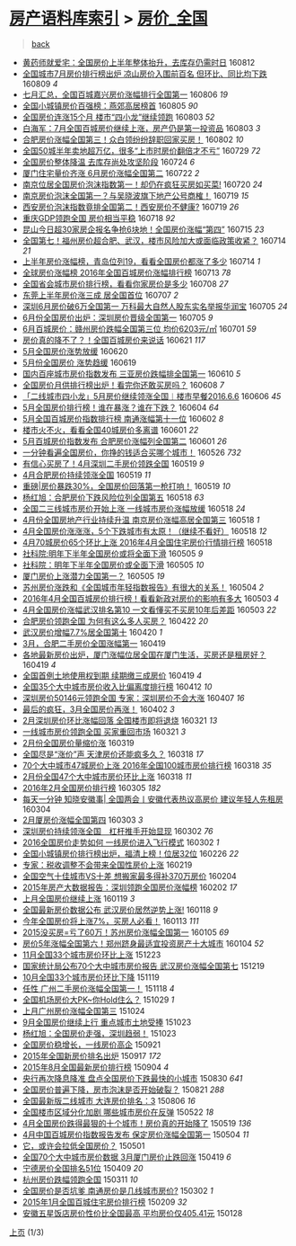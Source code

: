 [房产语料库索引](../../README.md)  > [房价_全国](房价_全国.md)
====
> [back](../README.md)

- [黄药师就爱宅：全国房价上半年整体抬升，去库存仍需时日](http://jkwz.applinzi.com/ittc/6865570877852353541.html#%E9%BB%84%E8%8D%AF%E5%B8%88%E5%B0%B1%E7%88%B1%E5%AE%85%EF%BC%9A%E5%85%A8%E5%9B%BD%E6%88%BF%E4%BB%B7%E4%B8%8A%E5%8D%8A%E5%B9%B4%E6%95%B4%E4%BD%93%E6%8A%AC%E5%8D%87%EF%BC%8C%E5%8E%BB%E5%BA%93%E5%AD%98%E4%BB%8D%E9%9C%80%E6%97%B6%E6%97%A5) 160812  
- [全国城市7月房价排行榜出炉 凉山房价入围前百名 但环比、同比均下跌](http://jkwz.applinzi.com/ittc/6864347708965520388.html#%E5%85%A8%E5%9B%BD%E5%9F%8E%E5%B8%827%E6%9C%88%E6%88%BF%E4%BB%B7%E6%8E%92%E8%A1%8C%E6%A6%9C%E5%87%BA%E7%82%89+%E5%87%89%E5%B1%B1%E6%88%BF%E4%BB%B7%E5%85%A5%E5%9B%B4%E5%89%8D%E7%99%BE%E5%90%8D+%E4%BD%86%E7%8E%AF%E6%AF%94%E3%80%81%E5%90%8C%E6%AF%94%E5%9D%87%E4%B8%8B%E8%B7%8C) 160809 *4* 
- [七月汇总，全国百城嘉兴房价涨幅排行全国第一](http://jkwz.applinzi.com/ittc/6863261573417796612.html#%E4%B8%83%E6%9C%88%E6%B1%87%E6%80%BB%EF%BC%8C%E5%85%A8%E5%9B%BD%E7%99%BE%E5%9F%8E%E5%98%89%E5%85%B4%E6%88%BF%E4%BB%B7%E6%B6%A8%E5%B9%85%E6%8E%92%E8%A1%8C%E5%85%A8%E5%9B%BD%E7%AC%AC%E4%B8%80) 160806 *19* 
- [全国小城镇房价百强榜：燕郊高居榜首](http://jkwz.applinzi.com/ittc/6862990908995404805.html#%E5%85%A8%E5%9B%BD%E5%B0%8F%E5%9F%8E%E9%95%87%E6%88%BF%E4%BB%B7%E7%99%BE%E5%BC%BA%E6%A6%9C%EF%BC%9A%E7%87%95%E9%83%8A%E9%AB%98%E5%B1%85%E6%A6%9C%E9%A6%96) 160805 *90* 
- [全国房价连涨15个月 楼市“四小龙”继续领跑](http://jkwz.applinzi.com/ittc/6862142907720664069.html#%E5%85%A8%E5%9B%BD%E6%88%BF%E4%BB%B7%E8%BF%9E%E6%B6%A815%E4%B8%AA%E6%9C%88+%E6%A5%BC%E5%B8%82%E2%80%9C%E5%9B%9B%E5%B0%8F%E9%BE%99%E2%80%9D%E7%BB%A7%E7%BB%AD%E9%A2%86%E8%B7%91) 160803 *52* 
- [白海军：7月全国百城房价继续上涨，房产仍是第一投资品](http://jkwz.applinzi.com/ittc/6861852906478896133.html#%E7%99%BD%E6%B5%B7%E5%86%9B%EF%BC%9A7%E6%9C%88%E5%85%A8%E5%9B%BD%E7%99%BE%E5%9F%8E%E6%88%BF%E4%BB%B7%E7%BB%A7%E7%BB%AD%E4%B8%8A%E6%B6%A8%EF%BC%8C%E6%88%BF%E4%BA%A7%E4%BB%8D%E6%98%AF%E7%AC%AC%E4%B8%80%E6%8A%95%E8%B5%84%E5%93%81) 160803 *3* 
- [合肥房价涨幅全国第三！众白领纷纷辞职回家买房！](http://jkwz.applinzi.com/ittc/6861699178098590724.html#%E5%90%88%E8%82%A5%E6%88%BF%E4%BB%B7%E6%B6%A8%E5%B9%85%E5%85%A8%E5%9B%BD%E7%AC%AC%E4%B8%89%EF%BC%81%E4%BC%97%E7%99%BD%E9%A2%86%E7%BA%B7%E7%BA%B7%E8%BE%9E%E8%81%8C%E5%9B%9E%E5%AE%B6%E4%B9%B0%E6%88%BF%EF%BC%81) 160802 *10* 
- [全国50城半年卖地超万亿，很多“上市时房价翻倍才不亏”](http://jkwz.applinzi.com/ittc/6860336733899719684.html#%E5%85%A8%E5%9B%BD50%E5%9F%8E%E5%8D%8A%E5%B9%B4%E5%8D%96%E5%9C%B0%E8%B6%85%E4%B8%87%E4%BA%BF%EF%BC%8C%E5%BE%88%E5%A4%9A%E2%80%9C%E4%B8%8A%E5%B8%82%E6%97%B6%E6%88%BF%E4%BB%B7%E7%BF%BB%E5%80%8D%E6%89%8D%E4%B8%8D%E4%BA%8F%E2%80%9D) 160729 *72* 
- [全国房价整体降温 去库存尚处攻坚阶段](http://jkwz.applinzi.com/ittc/6858361002491642885.html#%E5%85%A8%E5%9B%BD%E6%88%BF%E4%BB%B7%E6%95%B4%E4%BD%93%E9%99%8D%E6%B8%A9+%E5%8E%BB%E5%BA%93%E5%AD%98%E5%B0%9A%E5%A4%84%E6%94%BB%E5%9D%9A%E9%98%B6%E6%AE%B5) 160724 *6* 
- [厦门住宅量价齐涨 6月房价涨幅全国第二](http://jkwz.applinzi.com/ittc/6857685021619651588.html#%E5%8E%A6%E9%97%A8%E4%BD%8F%E5%AE%85%E9%87%8F%E4%BB%B7%E9%BD%90%E6%B6%A8+6%E6%9C%88%E6%88%BF%E4%BB%B7%E6%B6%A8%E5%B9%85%E5%85%A8%E5%9B%BD%E7%AC%AC%E4%BA%8C) 160722 *2* 
- [南京位居全国房价泡沫指数第一！却仍在疯狂买房如买菜!](http://jkwz.applinzi.com/ittc/6856851358074012677.html#%E5%8D%97%E4%BA%AC%E4%BD%8D%E5%B1%85%E5%85%A8%E5%9B%BD%E6%88%BF%E4%BB%B7%E6%B3%A1%E6%B2%AB%E6%8C%87%E6%95%B0%E7%AC%AC%E4%B8%80%EF%BC%81%E5%8D%B4%E4%BB%8D%E5%9C%A8%E7%96%AF%E7%8B%82%E4%B9%B0%E6%88%BF%E5%A6%82%E4%B9%B0%E8%8F%9C%21) 160720 *24* 
- [南京房价泡沫全国第一？与吴晓波旗下地产公号商榷！](http://jkwz.applinzi.com/ittc/6856707554482324485.html#%E5%8D%97%E4%BA%AC%E6%88%BF%E4%BB%B7%E6%B3%A1%E6%B2%AB%E5%85%A8%E5%9B%BD%E7%AC%AC%E4%B8%80%EF%BC%9F%E4%B8%8E%E5%90%B4%E6%99%93%E6%B3%A2%E6%97%97%E4%B8%8B%E5%9C%B0%E4%BA%A7%E5%85%AC%E5%8F%B7%E5%95%86%E6%A6%B7%EF%BC%81) 160719 *15* 
- [西安房价泡沫指数竟排全国第二！西安房价不健康?](http://jkwz.applinzi.com/ittc/6856636135979353093.html#%E8%A5%BF%E5%AE%89%E6%88%BF%E4%BB%B7%E6%B3%A1%E6%B2%AB%E6%8C%87%E6%95%B0%E7%AB%9F%E6%8E%92%E5%85%A8%E5%9B%BD%E7%AC%AC%E4%BA%8C%EF%BC%81%E8%A5%BF%E5%AE%89%E6%88%BF%E4%BB%B7%E4%B8%8D%E5%81%A5%E5%BA%B7%3F) 160719 *26* 
- [重庆GDP领跑全国 房价相当平稳](http://jkwz.applinzi.com/ittc/6856125175539696644.html#%E9%87%8D%E5%BA%86GDP%E9%A2%86%E8%B7%91%E5%85%A8%E5%9B%BD+%E6%88%BF%E4%BB%B7%E7%9B%B8%E5%BD%93%E5%B9%B3%E7%A8%B3) 160718 *92* 
- [昆山今日超30家房企报名争抢6块地！全国房价涨幅“第四”](http://jkwz.applinzi.com/ittc/6855015681787167749.html#%E6%98%86%E5%B1%B1%E4%BB%8A%E6%97%A5%E8%B6%8530%E5%AE%B6%E6%88%BF%E4%BC%81%E6%8A%A5%E5%90%8D%E4%BA%89%E6%8A%A26%E5%9D%97%E5%9C%B0%EF%BC%81%E5%85%A8%E5%9B%BD%E6%88%BF%E4%BB%B7%E6%B6%A8%E5%B9%85%E2%80%9C%E7%AC%AC%E5%9B%9B%E2%80%9D) 160715 *23* 
- [全国第七！福州房价超合肥、武汉，楼市风险加大或面临政策收紧？](http://jkwz.applinzi.com/ittc/6854796263995999237.html#%E5%85%A8%E5%9B%BD%E7%AC%AC%E4%B8%83%EF%BC%81%E7%A6%8F%E5%B7%9E%E6%88%BF%E4%BB%B7%E8%B6%85%E5%90%88%E8%82%A5%E3%80%81%E6%AD%A6%E6%B1%89%EF%BC%8C%E6%A5%BC%E5%B8%82%E9%A3%8E%E9%99%A9%E5%8A%A0%E5%A4%A7%E6%88%96%E9%9D%A2%E4%B8%B4%E6%94%BF%E7%AD%96%E6%94%B6%E7%B4%A7%EF%BC%9F) 160714 *21* 
- [上半年房价涨幅榜，青岛位列19，看看全国房价都涨了多少](http://jkwz.applinzi.com/ittc/6854764869211128836.html#%E4%B8%8A%E5%8D%8A%E5%B9%B4%E6%88%BF%E4%BB%B7%E6%B6%A8%E5%B9%85%E6%A6%9C%EF%BC%8C%E9%9D%92%E5%B2%9B%E4%BD%8D%E5%88%9719%EF%BC%8C%E7%9C%8B%E7%9C%8B%E5%85%A8%E5%9B%BD%E6%88%BF%E4%BB%B7%E9%83%BD%E6%B6%A8%E4%BA%86%E5%A4%9A%E5%B0%91) 160714 *1* 
- [全球房价涨幅榜 2016年全国百城房价涨幅排行榜](http://jkwz.applinzi.com/ittc/6854387037716874244.html#%E5%85%A8%E7%90%83%E6%88%BF%E4%BB%B7%E6%B6%A8%E5%B9%85%E6%A6%9C+2016%E5%B9%B4%E5%85%A8%E5%9B%BD%E7%99%BE%E5%9F%8E%E6%88%BF%E4%BB%B7%E6%B6%A8%E5%B9%85%E6%8E%92%E8%A1%8C%E6%A6%9C) 160713 *78* 
- [全国省会城市房价排行榜，看看你家房价是多少](http://jkwz.applinzi.com/ittc/6852538281014854661.html#%E5%85%A8%E5%9B%BD%E7%9C%81%E4%BC%9A%E5%9F%8E%E5%B8%82%E6%88%BF%E4%BB%B7%E6%8E%92%E8%A1%8C%E6%A6%9C%EF%BC%8C%E7%9C%8B%E7%9C%8B%E4%BD%A0%E5%AE%B6%E6%88%BF%E4%BB%B7%E6%98%AF%E5%A4%9A%E5%B0%91) 160708 *27* 
- [东莞上半年房价涨三成 居全国首位](http://jkwz.applinzi.com/ittc/6852061231762113541.html#%E4%B8%9C%E8%8E%9E%E4%B8%8A%E5%8D%8A%E5%B9%B4%E6%88%BF%E4%BB%B7%E6%B6%A8%E4%B8%89%E6%88%90+%E5%B1%85%E5%85%A8%E5%9B%BD%E9%A6%96%E4%BD%8D) 160707 *2* 
- [深圳6月房价破6万全国第一 万科最大自然人股东实名举报华润宝](http://jkwz.applinzi.com/ittc/6851424226971747333.html#%E6%B7%B1%E5%9C%B36%E6%9C%88%E6%88%BF%E4%BB%B7%E7%A0%B46%E4%B8%87%E5%85%A8%E5%9B%BD%E7%AC%AC%E4%B8%80+%E4%B8%87%E7%A7%91%E6%9C%80%E5%A4%A7%E8%87%AA%E7%84%B6%E4%BA%BA%E8%82%A1%E4%B8%9C%E5%AE%9E%E5%90%8D%E4%B8%BE%E6%8A%A5%E5%8D%8E%E6%B6%A6%E5%AE%9D) 160705 *24* 
- [6月份全国房价出炉：深圳房价晋级全国第一](http://jkwz.applinzi.com/ittc/6851326954992829445.html#6%E6%9C%88%E4%BB%BD%E5%85%A8%E5%9B%BD%E6%88%BF%E4%BB%B7%E5%87%BA%E7%82%89%EF%BC%9A%E6%B7%B1%E5%9C%B3%E6%88%BF%E4%BB%B7%E6%99%8B%E7%BA%A7%E5%85%A8%E5%9B%BD%E7%AC%AC%E4%B8%80) 160705 *9* 
- [6月百城房价：赣州房价跌幅全国第三位 均价6203元/㎡](http://jkwz.applinzi.com/ittc/6849825793634731012.html#6%E6%9C%88%E7%99%BE%E5%9F%8E%E6%88%BF%E4%BB%B7%EF%BC%9A%E8%B5%A3%E5%B7%9E%E6%88%BF%E4%BB%B7%E8%B7%8C%E5%B9%85%E5%85%A8%E5%9B%BD%E7%AC%AC%E4%B8%89%E4%BD%8D+%E5%9D%87%E4%BB%B76203%E5%85%83%2F%E3%8E%A1) 160701 *59* 
- [房价真的降不了？！全国百城房价来说话](http://jkwz.applinzi.com/ittc/6846222682408092677.html#%E6%88%BF%E4%BB%B7%E7%9C%9F%E7%9A%84%E9%99%8D%E4%B8%8D%E4%BA%86%EF%BC%9F%EF%BC%81%E5%85%A8%E5%9B%BD%E7%99%BE%E5%9F%8E%E6%88%BF%E4%BB%B7%E6%9D%A5%E8%AF%B4%E8%AF%9D) 160621 *117* 
- [5月全国房价涨势放缓](http://jkwz.applinzi.com/ittc/6845658283939202053.html#5%E6%9C%88%E5%85%A8%E5%9B%BD%E6%88%BF%E4%BB%B7%E6%B6%A8%E5%8A%BF%E6%94%BE%E7%BC%93) 160620  
- [5月份全国房价 涨势趋缓](http://jkwz.applinzi.com/ittc/6845240074035528708.html#5%E6%9C%88%E4%BB%BD%E5%85%A8%E5%9B%BD%E6%88%BF%E4%BB%B7+%E6%B6%A8%E5%8A%BF%E8%B6%8B%E7%BC%93) 160619  
- [国内百座城市房价指数发布 三亚房价跌幅排全国第一](http://jkwz.applinzi.com/ittc/6842040200418821125.html#%E5%9B%BD%E5%86%85%E7%99%BE%E5%BA%A7%E5%9F%8E%E5%B8%82%E6%88%BF%E4%BB%B7%E6%8C%87%E6%95%B0%E5%8F%91%E5%B8%83+%E4%B8%89%E4%BA%9A%E6%88%BF%E4%BB%B7%E8%B7%8C%E5%B9%85%E6%8E%92%E5%85%A8%E5%9B%BD%E7%AC%AC%E4%B8%80) 160610 *5* 
- [全国房价月供排行榜出炉！看完你还敢买房吗？](http://jkwz.applinzi.com/ittc/6841427207351960580.html#%E5%85%A8%E5%9B%BD%E6%88%BF%E4%BB%B7%E6%9C%88%E4%BE%9B%E6%8E%92%E8%A1%8C%E6%A6%9C%E5%87%BA%E7%82%89%EF%BC%81%E7%9C%8B%E5%AE%8C%E4%BD%A0%E8%BF%98%E6%95%A2%E4%B9%B0%E6%88%BF%E5%90%97%EF%BC%9F) 160608 *7* 
- [「二线城市四小龙」5月房价继续领涨全国︱楼市早餐2016.6.6](http://jkwz.applinzi.com/ittc/6840489290601350149.html#%E3%80%8C%E4%BA%8C%E7%BA%BF%E5%9F%8E%E5%B8%82%E5%9B%9B%E5%B0%8F%E9%BE%99%E3%80%8D5%E6%9C%88%E6%88%BF%E4%BB%B7%E7%BB%A7%E7%BB%AD%E9%A2%86%E6%B6%A8%E5%85%A8%E5%9B%BD%EF%B8%B1%E6%A5%BC%E5%B8%82%E6%97%A9%E9%A4%902016.6.6) 160606 *45* 
- [5月全国房价排行榜！谁在暴涨？谁在下跌？](http://jkwz.applinzi.com/ittc/6839932348208251909.html#5%E6%9C%88%E5%85%A8%E5%9B%BD%E6%88%BF%E4%BB%B7%E6%8E%92%E8%A1%8C%E6%A6%9C%EF%BC%81%E8%B0%81%E5%9C%A8%E6%9A%B4%E6%B6%A8%EF%BC%9F%E8%B0%81%E5%9C%A8%E4%B8%8B%E8%B7%8C%EF%BC%9F) 160604 *64* 
- [5月全国百城房价指数排行榜 南通涨幅第十一位](http://jkwz.applinzi.com/ittc/6839051579357135876.html#5%E6%9C%88%E5%85%A8%E5%9B%BD%E7%99%BE%E5%9F%8E%E6%88%BF%E4%BB%B7%E6%8C%87%E6%95%B0%E6%8E%92%E8%A1%8C%E6%A6%9C+%E5%8D%97%E9%80%9A%E6%B6%A8%E5%B9%85%E7%AC%AC%E5%8D%81%E4%B8%80%E4%BD%8D) 160602 *8* 
- [楼市火不火，看看全国40城房价多离谱](http://jkwz.applinzi.com/ittc/6838822214916637701.html#%E6%A5%BC%E5%B8%82%E7%81%AB%E4%B8%8D%E7%81%AB%EF%BC%8C%E7%9C%8B%E7%9C%8B%E5%85%A8%E5%9B%BD40%E5%9F%8E%E6%88%BF%E4%BB%B7%E5%A4%9A%E7%A6%BB%E8%B0%B1) 160601 *22* 
- [5月百城房价指数发布 合肥房价涨幅列全国第二](http://jkwz.applinzi.com/ittc/6838685217652737028.html#5%E6%9C%88%E7%99%BE%E5%9F%8E%E6%88%BF%E4%BB%B7%E6%8C%87%E6%95%B0%E5%8F%91%E5%B8%83+%E5%90%88%E8%82%A5%E6%88%BF%E4%BB%B7%E6%B6%A8%E5%B9%85%E5%88%97%E5%85%A8%E5%9B%BD%E7%AC%AC%E4%BA%8C) 160601 *26* 
- [一分钟看遍全国房价，你挣的钱适合买哪个城市！](http://jkwz.applinzi.com/ittc/6836444505947243524.html#%E4%B8%80%E5%88%86%E9%92%9F%E7%9C%8B%E9%81%8D%E5%85%A8%E5%9B%BD%E6%88%BF%E4%BB%B7%EF%BC%8C%E4%BD%A0%E6%8C%A3%E7%9A%84%E9%92%B1%E9%80%82%E5%90%88%E4%B9%B0%E5%93%AA%E4%B8%AA%E5%9F%8E%E5%B8%82%EF%BC%81) 160526 *732* 
- [有信心买房了！4月深圳二手房价领跌全国](http://jkwz.applinzi.com/ittc/6833933168855745541.html#%E6%9C%89%E4%BF%A1%E5%BF%83%E4%B9%B0%E6%88%BF%E4%BA%86%EF%BC%814%E6%9C%88%E6%B7%B1%E5%9C%B3%E4%BA%8C%E6%89%8B%E6%88%BF%E4%BB%B7%E9%A2%86%E8%B7%8C%E5%85%A8%E5%9B%BD) 160519 *9* 
- [4月合肥房价持续领涨全国](http://jkwz.applinzi.com/ittc/6833883456878412804.html#4%E6%9C%88%E5%90%88%E8%82%A5%E6%88%BF%E4%BB%B7%E6%8C%81%E7%BB%AD%E9%A2%86%E6%B6%A8%E5%85%A8%E5%9B%BD) 160519 *11* 
- [重磅|房价暴跌30%，全国房价回落第一枪打响！](http://jkwz.applinzi.com/ittc/6833859002605503492.html#%E9%87%8D%E7%A3%85%7C%E6%88%BF%E4%BB%B7%E6%9A%B4%E8%B7%8C30%25%EF%BC%8C%E5%85%A8%E5%9B%BD%E6%88%BF%E4%BB%B7%E5%9B%9E%E8%90%BD%E7%AC%AC%E4%B8%80%E6%9E%AA%E6%89%93%E5%93%8D%EF%BC%81) 160519 *10* 
- [杨红旭：合肥房价下跌风险位列全国第五](http://jkwz.applinzi.com/ittc/6833641517956465668.html#%E6%9D%A8%E7%BA%A2%E6%97%AD%EF%BC%9A%E5%90%88%E8%82%A5%E6%88%BF%E4%BB%B7%E4%B8%8B%E8%B7%8C%E9%A3%8E%E9%99%A9%E4%BD%8D%E5%88%97%E5%85%A8%E5%9B%BD%E7%AC%AC%E4%BA%94) 160518 *63* 
- [全国二三线城市房价开始上涨 一线城市房价涨幅放缓](http://jkwz.applinzi.com/ittc/6833576950039577605.html#%E5%85%A8%E5%9B%BD%E4%BA%8C%E4%B8%89%E7%BA%BF%E5%9F%8E%E5%B8%82%E6%88%BF%E4%BB%B7%E5%BC%80%E5%A7%8B%E4%B8%8A%E6%B6%A8+%E4%B8%80%E7%BA%BF%E5%9F%8E%E5%B8%82%E6%88%BF%E4%BB%B7%E6%B6%A8%E5%B9%85%E6%94%BE%E7%BC%93) 160518 *24* 
- [4月份全国房地产行业持续升温 南京房价涨幅高居全国第三](http://jkwz.applinzi.com/ittc/6833560553314059268.html#4%E6%9C%88%E4%BB%BD%E5%85%A8%E5%9B%BD%E6%88%BF%E5%9C%B0%E4%BA%A7%E8%A1%8C%E4%B8%9A%E6%8C%81%E7%BB%AD%E5%8D%87%E6%B8%A9+%E5%8D%97%E4%BA%AC%E6%88%BF%E4%BB%B7%E6%B6%A8%E5%B9%85%E9%AB%98%E5%B1%85%E5%85%A8%E5%9B%BD%E7%AC%AC%E4%B8%89) 160518 *1* 
- [4月全国房价涨涨涨，5个下跌城市有太原！（继续不看好）](http://jkwz.applinzi.com/ittc/6833525483702322181.html#4%E6%9C%88%E5%85%A8%E5%9B%BD%E6%88%BF%E4%BB%B7%E6%B6%A8%E6%B6%A8%E6%B6%A8%EF%BC%8C5%E4%B8%AA%E4%B8%8B%E8%B7%8C%E5%9F%8E%E5%B8%82%E6%9C%89%E5%A4%AA%E5%8E%9F%EF%BC%81%EF%BC%88%E7%BB%A7%E7%BB%AD%E4%B8%8D%E7%9C%8B%E5%A5%BD%EF%BC%89) 160518 *12* 
- [4月70城房价65个环比上涨 2016年4月全国住宅房价行情排行榜](http://jkwz.applinzi.com/ittc/6833522709732262917.html#4%E6%9C%8870%E5%9F%8E%E6%88%BF%E4%BB%B765%E4%B8%AA%E7%8E%AF%E6%AF%94%E4%B8%8A%E6%B6%A8+2016%E5%B9%B44%E6%9C%88%E5%85%A8%E5%9B%BD%E4%BD%8F%E5%AE%85%E6%88%BF%E4%BB%B7%E8%A1%8C%E6%83%85%E6%8E%92%E8%A1%8C%E6%A6%9C) 160518  
- [社科院:明年下半年全国房价或将全面下滑](http://jkwz.applinzi.com/ittc/6828814543631156228.html#%E7%A4%BE%E7%A7%91%E9%99%A2%3A%E6%98%8E%E5%B9%B4%E4%B8%8B%E5%8D%8A%E5%B9%B4%E5%85%A8%E5%9B%BD%E6%88%BF%E4%BB%B7%E6%88%96%E5%B0%86%E5%85%A8%E9%9D%A2%E4%B8%8B%E6%BB%91) 160505 *9* 
- [社科院：明年下半年全国房价或全面下滑](http://jkwz.applinzi.com/ittc/6828788614586434565.html#%E7%A4%BE%E7%A7%91%E9%99%A2%EF%BC%9A%E6%98%8E%E5%B9%B4%E4%B8%8B%E5%8D%8A%E5%B9%B4%E5%85%A8%E5%9B%BD%E6%88%BF%E4%BB%B7%E6%88%96%E5%85%A8%E9%9D%A2%E4%B8%8B%E6%BB%91) 160505 *10* 
- [厦门房价上涨潜力全国第一？](http://jkwz.applinzi.com/ittc/6828784389164893189.html#%E5%8E%A6%E9%97%A8%E6%88%BF%E4%BB%B7%E4%B8%8A%E6%B6%A8%E6%BD%9C%E5%8A%9B%E5%85%A8%E5%9B%BD%E7%AC%AC%E4%B8%80%EF%BC%9F) 160505 *19* 
- [苏州房价涨跌和《全国城市年轻指数报告》有很大的关系！](http://jkwz.applinzi.com/ittc/6828420679728628740.html#%E8%8B%8F%E5%B7%9E%E6%88%BF%E4%BB%B7%E6%B6%A8%E8%B7%8C%E5%92%8C%E3%80%8A%E5%85%A8%E5%9B%BD%E5%9F%8E%E5%B8%82%E5%B9%B4%E8%BD%BB%E6%8C%87%E6%95%B0%E6%8A%A5%E5%91%8A%E3%80%8B%E6%9C%89%E5%BE%88%E5%A4%A7%E7%9A%84%E5%85%B3%E7%B3%BB%EF%BC%81) 160504 *2* 
- [2016年4月全国百城房价排行榜！看看新政对房价的影响有多大](http://jkwz.applinzi.com/ittc/6828118883336455173.html#2016%E5%B9%B44%E6%9C%88%E5%85%A8%E5%9B%BD%E7%99%BE%E5%9F%8E%E6%88%BF%E4%BB%B7%E6%8E%92%E8%A1%8C%E6%A6%9C%EF%BC%81%E7%9C%8B%E7%9C%8B%E6%96%B0%E6%94%BF%E5%AF%B9%E6%88%BF%E4%BB%B7%E7%9A%84%E5%BD%B1%E5%93%8D%E6%9C%89%E5%A4%9A%E5%A4%A7) 160503 *4* 
- [4月全国房价涨幅武汉排名第10 一文看懂买不买房10年后差距](http://jkwz.applinzi.com/ittc/6828073602557412356.html#4%E6%9C%88%E5%85%A8%E5%9B%BD%E6%88%BF%E4%BB%B7%E6%B6%A8%E5%B9%85%E6%AD%A6%E6%B1%89%E6%8E%92%E5%90%8D%E7%AC%AC10+%E4%B8%80%E6%96%87%E7%9C%8B%E6%87%82%E4%B9%B0%E4%B8%8D%E4%B9%B0%E6%88%BF10%E5%B9%B4%E5%90%8E%E5%B7%AE%E8%B7%9D) 160503 *22* 
- [合肥房价领跑全国 为何有这么多人买房？](http://jkwz.applinzi.com/ittc/6823897157618631685.html#%E5%90%88%E8%82%A5%E6%88%BF%E4%BB%B7%E9%A2%86%E8%B7%91%E5%85%A8%E5%9B%BD+%E4%B8%BA%E4%BD%95%E6%9C%89%E8%BF%99%E4%B9%88%E5%A4%9A%E4%BA%BA%E4%B9%B0%E6%88%BF%EF%BC%9F) 160422 *20* 
- [武汉房价增幅7.7%居全国第十](http://jkwz.applinzi.com/ittc/6823000956572533764.html#%E6%AD%A6%E6%B1%89%E6%88%BF%E4%BB%B7%E5%A2%9E%E5%B9%857.7%25%E5%B1%85%E5%85%A8%E5%9B%BD%E7%AC%AC%E5%8D%81) 160420 *1* 
- [3月，合肥二手房价全国涨幅第一](http://jkwz.applinzi.com/ittc/6822816847099331588.html#3%E6%9C%88%EF%BC%8C%E5%90%88%E8%82%A5%E4%BA%8C%E6%89%8B%E6%88%BF%E4%BB%B7%E5%85%A8%E5%9B%BD%E6%B6%A8%E5%B9%85%E7%AC%AC%E4%B8%80) 160419  
- [各地最新房价出炉，厦门涨幅位居全国在厦门生活，买房还是租房好？](http://jkwz.applinzi.com/ittc/6822788096458228741.html#%E5%90%84%E5%9C%B0%E6%9C%80%E6%96%B0%E6%88%BF%E4%BB%B7%E5%87%BA%E7%82%89%EF%BC%8C%E5%8E%A6%E9%97%A8%E6%B6%A8%E5%B9%85%E4%BD%8D%E5%B1%85%E5%85%A8%E5%9B%BD%E5%9C%A8%E5%8E%A6%E9%97%A8%E7%94%9F%E6%B4%BB%EF%BC%8C%E4%B9%B0%E6%88%BF%E8%BF%98%E6%98%AF%E7%A7%9F%E6%88%BF%E5%A5%BD%EF%BC%9F) 160419 *4* 
- [全国首例土地使用权到期 续期缴三成房价](http://jkwz.applinzi.com/ittc/6822710698177987589.html#%E5%85%A8%E5%9B%BD%E9%A6%96%E4%BE%8B%E5%9C%9F%E5%9C%B0%E4%BD%BF%E7%94%A8%E6%9D%83%E5%88%B0%E6%9C%9F+%E7%BB%AD%E6%9C%9F%E7%BC%B4%E4%B8%89%E6%88%90%E6%88%BF%E4%BB%B7) 160419 *4* 
- [全国35个大中城市房价收入比偏离度排行榜](http://jkwz.applinzi.com/ittc/6820203309679772677.html#%E5%85%A8%E5%9B%BD35%E4%B8%AA%E5%A4%A7%E4%B8%AD%E5%9F%8E%E5%B8%82%E6%88%BF%E4%BB%B7%E6%94%B6%E5%85%A5%E6%AF%94%E5%81%8F%E7%A6%BB%E5%BA%A6%E6%8E%92%E8%A1%8C%E6%A6%9C) 160412 *10* 
- [深圳房价50146元领跑全国 专家：深圳房价不会大涨](http://jkwz.applinzi.com/ittc/6818351103049466884.html#%E6%B7%B1%E5%9C%B3%E6%88%BF%E4%BB%B750146%E5%85%83%E9%A2%86%E8%B7%91%E5%85%A8%E5%9B%BD+%E4%B8%93%E5%AE%B6%EF%BC%9A%E6%B7%B1%E5%9C%B3%E6%88%BF%E4%BB%B7%E4%B8%8D%E4%BC%9A%E5%A4%A7%E6%B6%A8) 160407 *16* 
- [最后的疯狂，3月全国房价再涨！](http://jkwz.applinzi.com/ittc/6816590194564137989.html#%E6%9C%80%E5%90%8E%E7%9A%84%E7%96%AF%E7%8B%82%EF%BC%8C3%E6%9C%88%E5%85%A8%E5%9B%BD%E6%88%BF%E4%BB%B7%E5%86%8D%E6%B6%A8%EF%BC%81) 160402 *3* 
- [2月深圳房价环比涨幅回落 全国楼市即将退烧](http://jkwz.applinzi.com/ittc/6812085850154206212.html#2%E6%9C%88%E6%B7%B1%E5%9C%B3%E6%88%BF%E4%BB%B7%E7%8E%AF%E6%AF%94%E6%B6%A8%E5%B9%85%E5%9B%9E%E8%90%BD+%E5%85%A8%E5%9B%BD%E6%A5%BC%E5%B8%82%E5%8D%B3%E5%B0%86%E9%80%80%E7%83%A7) 160321 *13* 
- [一线城市房价领跑全国 买家重回市场](http://jkwz.applinzi.com/ittc/6812052892596831236.html#%E4%B8%80%E7%BA%BF%E5%9F%8E%E5%B8%82%E6%88%BF%E4%BB%B7%E9%A2%86%E8%B7%91%E5%85%A8%E5%9B%BD+%E4%B9%B0%E5%AE%B6%E9%87%8D%E5%9B%9E%E5%B8%82%E5%9C%BA) 160321 *3* 
- [2月份全国房价量缩价涨](http://jkwz.applinzi.com/ittc/6811094027080303620.html#2%E6%9C%88%E4%BB%BD%E5%85%A8%E5%9B%BD%E6%88%BF%E4%BB%B7%E9%87%8F%E7%BC%A9%E4%BB%B7%E6%B6%A8) 160319  
- [全国尽是“涨价”声 天津房价还能疯多久？](http://jkwz.applinzi.com/ittc/6810977579989206021.html#%E5%85%A8%E5%9B%BD%E5%B0%BD%E6%98%AF%E2%80%9C%E6%B6%A8%E4%BB%B7%E2%80%9D%E5%A3%B0+%E5%A4%A9%E6%B4%A5%E6%88%BF%E4%BB%B7%E8%BF%98%E8%83%BD%E7%96%AF%E5%A4%9A%E4%B9%85%EF%BC%9F) 160318 *17* 
- [70个大中城市47城房价上涨 2016年全国100城市房价排行榜](http://jkwz.applinzi.com/ittc/6810895280769598469.html#70%E4%B8%AA%E5%A4%A7%E4%B8%AD%E5%9F%8E%E5%B8%8247%E5%9F%8E%E6%88%BF%E4%BB%B7%E4%B8%8A%E6%B6%A8+2016%E5%B9%B4%E5%85%A8%E5%9B%BD100%E5%9F%8E%E5%B8%82%E6%88%BF%E4%BB%B7%E6%8E%92%E8%A1%8C%E6%A6%9C) 160318 *35* 
- [2月份全国47个大中城市房价环比上涨](http://jkwz.applinzi.com/ittc/6810880570762462213.html#2%E6%9C%88%E4%BB%BD%E5%85%A8%E5%9B%BD47%E4%B8%AA%E5%A4%A7%E4%B8%AD%E5%9F%8E%E5%B8%82%E6%88%BF%E4%BB%B7%E7%8E%AF%E6%AF%94%E4%B8%8A%E6%B6%A8) 160318 *11* 
- [2016年2月全国房价排行榜](http://jkwz.applinzi.com/ittc/6806109759895766021.html#2016%E5%B9%B42%E6%9C%88%E5%85%A8%E5%9B%BD%E6%88%BF%E4%BB%B7%E6%8E%92%E8%A1%8C%E6%A6%9C) 160305 *182* 
- [每天一分钟 知晓安徽事| 全国两会丨安徽代表热议高房价 建议年轻人先租房](http://jkwz.applinzi.com/ittc/6805786636747015172.html#%E6%AF%8F%E5%A4%A9%E4%B8%80%E5%88%86%E9%92%9F+%E7%9F%A5%E6%99%93%E5%AE%89%E5%BE%BD%E4%BA%8B%7C+%E5%85%A8%E5%9B%BD%E4%B8%A4%E4%BC%9A%E4%B8%A8%E5%AE%89%E5%BE%BD%E4%BB%A3%E8%A1%A8%E7%83%AD%E8%AE%AE%E9%AB%98%E6%88%BF%E4%BB%B7+%E5%BB%BA%E8%AE%AE%E5%B9%B4%E8%BD%BB%E4%BA%BA%E5%85%88%E7%A7%9F%E6%88%BF) 160304  
- [2月厦房价涨幅全国第四](http://jkwz.applinzi.com/ittc/6805249633706050564.html#2%E6%9C%88%E5%8E%A6%E6%88%BF%E4%BB%B7%E6%B6%A8%E5%B9%85%E5%85%A8%E5%9B%BD%E7%AC%AC%E5%9B%9B) 160303 *3* 
- [深圳房价持续领涨全国　杠杆推手开始显现](http://jkwz.applinzi.com/ittc/6805042460581430277.html#%E6%B7%B1%E5%9C%B3%E6%88%BF%E4%BB%B7%E6%8C%81%E7%BB%AD%E9%A2%86%E6%B6%A8%E5%85%A8%E5%9B%BD%E3%80%80%E6%9D%A0%E6%9D%86%E6%8E%A8%E6%89%8B%E5%BC%80%E5%A7%8B%E6%98%BE%E7%8E%B0) 160302 *76* 
- [2016全国房价走势如何 一线房价进入飞行模式](http://jkwz.applinzi.com/ittc/6804948742507594756.html#2016%E5%85%A8%E5%9B%BD%E6%88%BF%E4%BB%B7%E8%B5%B0%E5%8A%BF%E5%A6%82%E4%BD%95+%E4%B8%80%E7%BA%BF%E6%88%BF%E4%BB%B7%E8%BF%9B%E5%85%A5%E9%A3%9E%E8%A1%8C%E6%A8%A1%E5%BC%8F) 160302 *1* 
- [全国小城镇房价排行榜出炉，福清上榜！位居32位](http://jkwz.applinzi.com/ittc/6803243359002952709.html#%E5%85%A8%E5%9B%BD%E5%B0%8F%E5%9F%8E%E9%95%87%E6%88%BF%E4%BB%B7%E6%8E%92%E8%A1%8C%E6%A6%9C%E5%87%BA%E7%82%89%EF%BC%8C%E7%A6%8F%E6%B8%85%E4%B8%8A%E6%A6%9C%EF%BC%81%E4%BD%8D%E5%B1%8532%E4%BD%8D) 160226 *22* 
- [专家：税收调整不会带来全国性房价上涨](http://jkwz.applinzi.com/ittc/6800604677318116356.html#%E4%B8%93%E5%AE%B6%EF%BC%9A%E7%A8%8E%E6%94%B6%E8%B0%83%E6%95%B4%E4%B8%8D%E4%BC%9A%E5%B8%A6%E6%9D%A5%E5%85%A8%E5%9B%BD%E6%80%A7%E6%88%BF%E4%BB%B7%E4%B8%8A%E6%B6%A8) 160219  
- [全国空气十佳城市VS十差 想搬家最多得补370万房价](http://jkwz.applinzi.com/ittc/6795054801016587268.html#%E5%85%A8%E5%9B%BD%E7%A9%BA%E6%B0%94%E5%8D%81%E4%BD%B3%E5%9F%8E%E5%B8%82VS%E5%8D%81%E5%B7%AE+%E6%83%B3%E6%90%AC%E5%AE%B6%E6%9C%80%E5%A4%9A%E5%BE%97%E8%A1%A5370%E4%B8%87%E6%88%BF%E4%BB%B7) 160204  
- [2015年房产大数据报告：深圳领跑全国房价涨幅榜](http://jkwz.applinzi.com/ittc/6794313193929311237.html#2015%E5%B9%B4%E6%88%BF%E4%BA%A7%E5%A4%A7%E6%95%B0%E6%8D%AE%E6%8A%A5%E5%91%8A%EF%BC%9A%E6%B7%B1%E5%9C%B3%E9%A2%86%E8%B7%91%E5%85%A8%E5%9B%BD%E6%88%BF%E4%BB%B7%E6%B6%A8%E5%B9%85%E6%A6%9C) 160202 *17* 
- [上月全国房价继续上涨](http://jkwz.applinzi.com/ittc/6788823811587834885.html#%E4%B8%8A%E6%9C%88%E5%85%A8%E5%9B%BD%E6%88%BF%E4%BB%B7%E7%BB%A7%E7%BB%AD%E4%B8%8A%E6%B6%A8) 160119 *3* 
- [全国最新房价数据公布 武汉房价居然逆势上涨!](http://jkwz.applinzi.com/ittc/6788753683877725189.html#%E5%85%A8%E5%9B%BD%E6%9C%80%E6%96%B0%E6%88%BF%E4%BB%B7%E6%95%B0%E6%8D%AE%E5%85%AC%E5%B8%83+%E6%AD%A6%E6%B1%89%E6%88%BF%E4%BB%B7%E5%B1%85%E7%84%B6%E9%80%86%E5%8A%BF%E4%B8%8A%E6%B6%A8%21) 160118 *9* 
- [今年全国房价将上涨7%，买房人必看！](http://jkwz.applinzi.com/ittc/6786730360935285765.html#%E4%BB%8A%E5%B9%B4%E5%85%A8%E5%9B%BD%E6%88%BF%E4%BB%B7%E5%B0%86%E4%B8%8A%E6%B6%A87%25%EF%BC%8C%E4%B9%B0%E6%88%BF%E4%BA%BA%E5%BF%85%E7%9C%8B%EF%BC%81) 160113 *111* 
- [2015没买房=亏了60万！苏州房价涨幅全国第一](http://jkwz.applinzi.com/ittc/6783835422069359621.html#2015%E6%B2%A1%E4%B9%B0%E6%88%BF%3D%E4%BA%8F%E4%BA%8660%E4%B8%87%EF%BC%81%E8%8B%8F%E5%B7%9E%E6%88%BF%E4%BB%B7%E6%B6%A8%E5%B9%85%E5%85%A8%E5%9B%BD%E7%AC%AC%E4%B8%80) 160105 *69* 
- [房价5年涨幅全国第六！郑州跻身最适宜投资房产十大城市](http://jkwz.applinzi.com/ittc/6783408810165273605.html#%E6%88%BF%E4%BB%B75%E5%B9%B4%E6%B6%A8%E5%B9%85%E5%85%A8%E5%9B%BD%E7%AC%AC%E5%85%AD%EF%BC%81%E9%83%91%E5%B7%9E%E8%B7%BB%E8%BA%AB%E6%9C%80%E9%80%82%E5%AE%9C%E6%8A%95%E8%B5%84%E6%88%BF%E4%BA%A7%E5%8D%81%E5%A4%A7%E5%9F%8E%E5%B8%82) 160104 *52* 
- [11月全国33个城市房价环比上涨](http://jkwz.applinzi.com/ittc/6779051819892474884.html#11%E6%9C%88%E5%85%A8%E5%9B%BD33%E4%B8%AA%E5%9F%8E%E5%B8%82%E6%88%BF%E4%BB%B7%E7%8E%AF%E6%AF%94%E4%B8%8A%E6%B6%A8) 151223  
- [国家统计局公布70个大中城市房价报告 武汉房价涨幅全国第七](http://jkwz.applinzi.com/ittc/6777412678897370116.html#%E5%9B%BD%E5%AE%B6%E7%BB%9F%E8%AE%A1%E5%B1%80%E5%85%AC%E5%B8%8370%E4%B8%AA%E5%A4%A7%E4%B8%AD%E5%9F%8E%E5%B8%82%E6%88%BF%E4%BB%B7%E6%8A%A5%E5%91%8A+%E6%AD%A6%E6%B1%89%E6%88%BF%E4%BB%B7%E6%B6%A8%E5%B9%85%E5%85%A8%E5%9B%BD%E7%AC%AC%E4%B8%83) 151219  
- [10月全国33个城市房价环比下降](http://jkwz.applinzi.com/ittc/6766412772787356677.html#10%E6%9C%88%E5%85%A8%E5%9B%BD33%E4%B8%AA%E5%9F%8E%E5%B8%82%E6%88%BF%E4%BB%B7%E7%8E%AF%E6%AF%94%E4%B8%8B%E9%99%8D) 151119  
- [任性 广州二手房价涨幅全国第一！](http://jkwz.applinzi.com/ittc/6766053729254245381.html#%E4%BB%BB%E6%80%A7+%E5%B9%BF%E5%B7%9E%E4%BA%8C%E6%89%8B%E6%88%BF%E4%BB%B7%E6%B6%A8%E5%B9%85%E5%85%A8%E5%9B%BD%E7%AC%AC%E4%B8%80%EF%BC%81) 151118 *4* 
- [全国机场房价大PK~你Hold住么？](http://jkwz.applinzi.com/ittc/6758593638752355333.html#%E5%85%A8%E5%9B%BD%E6%9C%BA%E5%9C%BA%E6%88%BF%E4%BB%B7%E5%A4%A7PK%7E%E4%BD%A0Hold%E4%BD%8F%E4%B9%88%EF%BC%9F) 151029 *1* 
- [上月广州房价涨幅全国第三](http://jkwz.applinzi.com/ittc/6756583224689525764.html#%E4%B8%8A%E6%9C%88%E5%B9%BF%E5%B7%9E%E6%88%BF%E4%BB%B7%E6%B6%A8%E5%B9%85%E5%85%A8%E5%9B%BD%E7%AC%AC%E4%B8%89) 151024  
- [9月全国房价继续上行 重点城市土地受捧](http://jkwz.applinzi.com/ittc/6756399000657052676.html#9%E6%9C%88%E5%85%A8%E5%9B%BD%E6%88%BF%E4%BB%B7%E7%BB%A7%E7%BB%AD%E4%B8%8A%E8%A1%8C+%E9%87%8D%E7%82%B9%E5%9F%8E%E5%B8%82%E5%9C%9F%E5%9C%B0%E5%8F%97%E6%8D%A7) 151023  
- [杨红旭：全国房价走强，深圳趋弱！](http://jkwz.applinzi.com/ittc/6756315038340596741.html#%E6%9D%A8%E7%BA%A2%E6%97%AD%EF%BC%9A%E5%85%A8%E5%9B%BD%E6%88%BF%E4%BB%B7%E8%B5%B0%E5%BC%BA%EF%BC%8C%E6%B7%B1%E5%9C%B3%E8%B6%8B%E5%BC%B1%EF%BC%81) 151023  
- [全国房价稳增长，一线房价高企](http://jkwz.applinzi.com/ittc/6744425482240033797.html#%E5%85%A8%E5%9B%BD%E6%88%BF%E4%BB%B7%E7%A8%B3%E5%A2%9E%E9%95%BF%EF%BC%8C%E4%B8%80%E7%BA%BF%E6%88%BF%E4%BB%B7%E9%AB%98%E4%BC%81) 150921  
- [2015年全国新房价排名出炉](http://jkwz.applinzi.com/ittc/6743056684751635461.html#2015%E5%B9%B4%E5%85%A8%E5%9B%BD%E6%96%B0%E6%88%BF%E4%BB%B7%E6%8E%92%E5%90%8D%E5%87%BA%E7%82%89) 150917 *172* 
- [2015年8月全国最新房价排行榜](http://jkwz.applinzi.com/ittc/6738279113456403461.html#2015%E5%B9%B48%E6%9C%88%E5%85%A8%E5%9B%BD%E6%9C%80%E6%96%B0%E6%88%BF%E4%BB%B7%E6%8E%92%E8%A1%8C%E6%A6%9C) 150904 *4* 
- [央行再次降息降准 盘点全国房价下跌最快的小城市](http://jkwz.applinzi.com/ittc/6736426698356163588.html#%E5%A4%AE%E8%A1%8C%E5%86%8D%E6%AC%A1%E9%99%8D%E6%81%AF%E9%99%8D%E5%87%86+%E7%9B%98%E7%82%B9%E5%85%A8%E5%9B%BD%E6%88%BF%E4%BB%B7%E4%B8%8B%E8%B7%8C%E6%9C%80%E5%BF%AB%E7%9A%84%E5%B0%8F%E5%9F%8E%E5%B8%82) 150830 *641* 
- [全国房价普遍下降，房市泡沫是否开始破裂？](http://jkwz.applinzi.com/ittc/547650615748052908.html#%E5%85%A8%E5%9B%BD%E6%88%BF%E4%BB%B7%E6%99%AE%E9%81%8D%E4%B8%8B%E9%99%8D%EF%BC%8C%E6%88%BF%E5%B8%82%E6%B3%A1%E6%B2%AB%E6%98%AF%E5%90%A6%E5%BC%80%E5%A7%8B%E7%A0%B4%E8%A3%82%EF%BC%9F) 150821 *288* 
- [全国最新版二线城市 大连房价排名：3](http://jkwz.applinzi.com/ittc/547650615574540275.html#%E5%85%A8%E5%9B%BD%E6%9C%80%E6%96%B0%E7%89%88%E4%BA%8C%E7%BA%BF%E5%9F%8E%E5%B8%82+%E5%A4%A7%E8%BF%9E%E6%88%BF%E4%BB%B7%E6%8E%92%E5%90%8D%EF%BC%9A3) 150806 *16* 
- [全国楼市区域分化加剧 哪些城市房价在反弹](http://jkwz.applinzi.com/ittc/547650611416865443.html#%E5%85%A8%E5%9B%BD%E6%A5%BC%E5%B8%82%E5%8C%BA%E5%9F%9F%E5%88%86%E5%8C%96%E5%8A%A0%E5%89%A7+%E5%93%AA%E4%BA%9B%E5%9F%8E%E5%B8%82%E6%88%BF%E4%BB%B7%E5%9C%A8%E5%8F%8D%E5%BC%B9) 150522 *18* 
- [4月全国房价跌得最狠的十个城市！房价真的开始降了](http://jkwz.applinzi.com/ittc/547650611413228117.html#4%E6%9C%88%E5%85%A8%E5%9B%BD%E6%88%BF%E4%BB%B7%E8%B7%8C%E5%BE%97%E6%9C%80%E7%8B%A0%E7%9A%84%E5%8D%81%E4%B8%AA%E5%9F%8E%E5%B8%82%EF%BC%81%E6%88%BF%E4%BB%B7%E7%9C%9F%E7%9A%84%E5%BC%80%E5%A7%8B%E9%99%8D%E4%BA%86) 150519 *136* 
- [4月中国百城房价指数报告发布 保定房价涨幅全国第一](http://jkwz.applinzi.com/ittc/547650611404558318.html#4%E6%9C%88%E4%B8%AD%E5%9B%BD%E7%99%BE%E5%9F%8E%E6%88%BF%E4%BB%B7%E6%8C%87%E6%95%B0%E6%8A%A5%E5%91%8A%E5%8F%91%E5%B8%83+%E4%BF%9D%E5%AE%9A%E6%88%BF%E4%BB%B7%E6%B6%A8%E5%B9%85%E5%85%A8%E5%9B%BD%E7%AC%AC%E4%B8%80) 150504 *11* 
- [它，或许会拉低全国房价？](http://jkwz.applinzi.com/ittc/547650611407134996.html#%E5%AE%83%EF%BC%8C%E6%88%96%E8%AE%B8%E4%BC%9A%E6%8B%89%E4%BD%8E%E5%85%A8%E5%9B%BD%E6%88%BF%E4%BB%B7%EF%BC%9F) 150501  
- [全国70个大中城市房价数据 3月厦门房价止跌回涨](http://jkwz.applinzi.com/ittc/547650611405862818.html#%E5%85%A8%E5%9B%BD70%E4%B8%AA%E5%A4%A7%E4%B8%AD%E5%9F%8E%E5%B8%82%E6%88%BF%E4%BB%B7%E6%95%B0%E6%8D%AE+3%E6%9C%88%E5%8E%A6%E9%97%A8%E6%88%BF%E4%BB%B7%E6%AD%A2%E8%B7%8C%E5%9B%9E%E6%B6%A8) 150419 *6* 
- [宁德房价全国排名51位](http://jkwz.applinzi.com/ittc/547650611403412004.html#%E5%AE%81%E5%BE%B7%E6%88%BF%E4%BB%B7%E5%85%A8%E5%9B%BD%E6%8E%92%E5%90%8D51%E4%BD%8D) 150409 *20* 
- [杭州房价跌幅领跑全国](http://jkwz.applinzi.com/ittc/547650611394584788.html#%E6%9D%AD%E5%B7%9E%E6%88%BF%E4%BB%B7%E8%B7%8C%E5%B9%85%E9%A2%86%E8%B7%91%E5%85%A8%E5%9B%BD) 150311 *10* 
- [全国房价是否坑爹 南通房价是几线城市房价?](http://jkwz.applinzi.com/ittc/547650611393798061.html#%E5%85%A8%E5%9B%BD%E6%88%BF%E4%BB%B7%E6%98%AF%E5%90%A6%E5%9D%91%E7%88%B9+%E5%8D%97%E9%80%9A%E6%88%BF%E4%BB%B7%E6%98%AF%E5%87%A0%E7%BA%BF%E5%9F%8E%E5%B8%82%E6%88%BF%E4%BB%B7%3F) 150302 *1* 
- [2015年1月全国百城住宅房价排行榜](http://jkwz.applinzi.com/ittc/547650611390166695.html#2015%E5%B9%B41%E6%9C%88%E5%85%A8%E5%9B%BD%E7%99%BE%E5%9F%8E%E4%BD%8F%E5%AE%85%E6%88%BF%E4%BB%B7%E6%8E%92%E8%A1%8C%E6%A6%9C) 150209 *32* 
- [安徽五星饭店房价性价比全国最高 平均房价仅405.41元](http://jkwz.applinzi.com/ittc/547650611388434568.html#%E5%AE%89%E5%BE%BD%E4%BA%94%E6%98%9F%E9%A5%AD%E5%BA%97%E6%88%BF%E4%BB%B7%E6%80%A7%E4%BB%B7%E6%AF%94%E5%85%A8%E5%9B%BD%E6%9C%80%E9%AB%98+%E5%B9%B3%E5%9D%87%E6%88%BF%E4%BB%B7%E4%BB%85405.41%E5%85%83) 150128  


 [上页](房价_全国2.md)           (1/3)